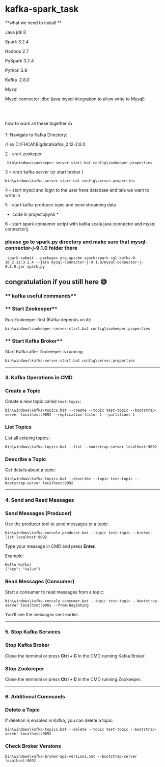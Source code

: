 # kafka-spark_task
**what we need to install **

Java jdk 8

Spark 3.2.4

Hadoop 2.7

PySpark 3.2.4

Python 3.9

Kafka  2.8.0

Mysql 

Mysql connector jdbc (java mysql integration to allow write to Mysql)

<br> </br>

how to work all these together 👍

1- Navigate to Kafka Directory:

// ex D:\FHCAI\Bigdata\kafka_2.12-2.8.0

2 - srart zookeper 
```
 bin\windows\zookeeper-server-start.bat config\zookeeper.properties
```
3 = sratr kafka server (or start broker )
```
bin\windows\kafka-server-start.bat config\server.properties
```
4 - start mysql and login to the user have database and tale we  want to write in 

5 - start kafka producer topic and send streaming data
* code in project.ipynb *

6 - start spark consumer script with kafka scala java connector and mysql connector\j
### please go to spark.py directory and make sure that mysql-connector-j-9.1.0 folder there 
```
 spark-submit --packages org.apache.spark:spark-sql-kafka-0-10_2.12:3.2.4 --jars mysql-connector-j-9.1.0/mysql-connector-j-9.1.0.jar spark.py
```
## congratulation if you still here 😅




### ** kafka useful commands**

### ** Start Zookeeper**

Run Zookeeper first (Kafka depends on it):

```
bin\windows\zookeeper-server-start.bat config\zookeeper.properties

```

### ** Start Kafka Broker**

Start Kafka after Zookeeper is running:

```
bin\windows\kafka-server-start.bat config\server.properties

```

---

### **3. Kafka Operations in CMD**

### **Create a Topic**

Create a new topic called `test-topic`:

```
bin\windows\kafka-topics.bat --create --topic test-topic --bootstrap-server localhost:9092 --replication-factor 1 --partitions 1

```

### **List Topics**

List all existing topics:

```
bin\windows\kafka-topics.bat --list --bootstrap-server localhost:9092

```

### **Describe a Topic**

Get details about a topic:

```
bin\windows\kafka-topics.bat --describe --topic test-topic --bootstrap-server localhost:9092

```

---

### **4. Send and Read Messages**

### **Send Messages (Producer)**

Use the producer tool to send messages to a topic:

```
bin\windows\kafka-console-producer.bat --topic test-topic --broker-list localhost:9092

```

Type your message in CMD and press **Enter**.

Example:

```
Hello Kafka!
{"key": "value"}

```

### **Read Messages (Consumer)**

Start a consumer to read messages from a topic:

```
bin\windows\kafka-console-consumer.bat --topic test-topic --bootstrap-server localhost:9092 --from-beginning

```

You’ll see the messages sent earlier.

---

### **5. Stop Kafka Services**

### **Stop Kafka Broker**

Close the terminal or press **Ctrl + C** in the CMD running Kafka Broker.

### **Stop Zookeeper**

Close the terminal or press **Ctrl + C** in the CMD running Zookeeper.

---

### **6. Additional Commands**

### **Delete a Topic**

If deletion is enabled in Kafka, you can delete a topic:

```
bin\windows\kafka-topics.bat --delete --topic test-topic --bootstrap-server localhost:9092

```

### **Check Broker Versions**

```
bin\windows\kafka-broker-api-versions.bat --bootstrap-server localhost:9092

```







